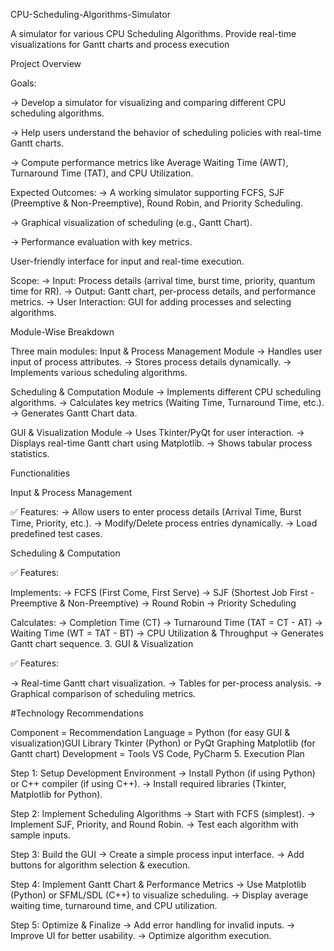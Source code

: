 CPU-Scheduling-Algorithms-Simulator

A simulator for various CPU Scheduling Algorithms. Provide real-time visualizations for Gantt charts and process execution

Project Overview

Goals:

-> Develop a simulator for visualizing and comparing different CPU scheduling algorithms.

-> Help users understand the behavior of scheduling policies with real-time Gantt charts.

-> Compute performance metrics like Average Waiting Time (AWT), Turnaround Time (TAT), and CPU Utilization.

Expected Outcomes:
-> A working simulator supporting FCFS, SJF (Preemptive & Non-Preemptive), Round Robin, and Priority Scheduling.

-> Graphical visualization of scheduling (e.g., Gantt Chart).

-> Performance evaluation with key metrics.

User-friendly interface for input and real-time execution.

Scope:
-> Input: Process details (arrival time, burst time, priority, quantum time for RR).
-> Output: Gantt chart, per-process details, and performance metrics.
-> User Interaction: GUI for adding processes and selecting algorithms.

Module-Wise Breakdown

Three main modules:
Input & Process Management Module
-> Handles user input of process attributes.
-> Stores process details dynamically.
-> Implements various scheduling algorithms.

Scheduling & Computation Module
-> Implements different CPU scheduling algorithms.
-> Calculates key metrics (Waiting Time, Turnaround Time, etc.).
-> Generates Gantt Chart data.

GUI & Visualization Module
-> Uses Tkinter/PyQt for user interaction.
-> Displays real-time Gantt chart using Matplotlib.
-> Shows tabular process statistics.

Functionalities

Input & Process Management

✅ Features:
-> Allow users to enter process details (Arrival Time, Burst Time, Priority, etc.).
-> Modify/Delete process entries dynamically.
-> Load predefined test cases.

Scheduling & Computation

✅ Features:

Implements:
-> FCFS (First Come, First Serve)
-> SJF (Shortest Job First - Preemptive & Non-Preemptive)
-> Round Robin
-> Priority Scheduling

Calculates:
-> Completion Time (CT)
-> Turnaround Time (TAT = CT - AT)
-> Waiting Time (WT = TAT - BT)
-> CPU Utilization & Throughput
-> Generates Gantt chart sequence. 3. GUI & Visualization

✅ Features:

-> Real-time Gantt chart visualization.
-> Tables for per-process analysis.
-> Graphical comparison of scheduling metrics.

#Technology Recommendations

Component = Recommendation
Language = Python (for easy GUI & visualization)GUI Library Tkinter (Python) or PyQt Graphing Matplotlib (for Gantt chart)
Development = Tools VS Code, PyCharm
5. Execution Plan

Step 1: Setup Development Environment
-> Install Python (if using Python) or C++ compiler (if using C++).
-> Install required libraries (Tkinter, Matplotlib for Python).

Step 2: Implement Scheduling Algorithms
-> Start with FCFS (simplest).
-> Implement SJF, Priority, and Round Robin.
-> Test each algorithm with sample inputs.

Step 3: Build the GUI
-> Create a simple process input interface.
-> Add buttons for algorithm selection & execution.

Step 4: Implement Gantt Chart & Performance Metrics
-> Use Matplotlib (Python) or SFML/SDL (C++) to visualize scheduling.
-> Display average waiting time, turnaround time, and CPU utilization.

Step 5: Optimize & Finalize
-> Add error handling for invalid inputs.
-> Improve UI for better usability.
-> Optimize algorithm execution.
